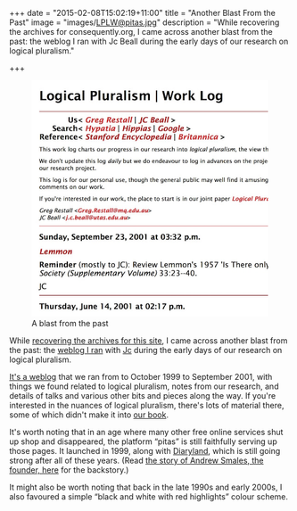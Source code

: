 +++
date = "2015-02-08T15:02:19+11:00"
title = "Another Blast From the Past"
image = "images/LPLW@pitas.jpg"
description = "While recovering the archives for consequently.org, I came across another blast from the past: the weblog I ran with Jc Beall during the early days of our research on logical pluralism."

+++

<figure>
	<a href="http://pluralism.pitas.com/"><img src="/images/LPWL@pitas.jpg" alt="Logical Pluralism | Work Log" ></a>
	<figcaption>A blast from the past</figcaption>
</figure>


While [recovering the archives for this site](/news/2015/recovering-the-past/), I came across another blast from the past: the [weblog I ran](http://pluralism.pitas.com) with [Jc](http://entailments.net) during the early days of our research on logical pluralism. 

<!--more-->

[It's a weblog](http://pluralism.pitas.com) that we ran from to October 1999 to September 2001, with things we found related to logical pluralism, notes from our research, and details of talks and various other bits and pieces along the way. If you're interested in the nuances of logical pluralism, there's lots of material there, some of which didn't make it into [our book](http://consequently.org/writing/pluralism/).

It's worth noting that in an age where many other free online services shut up shop and disappeared, the platform &ldquo;pitas&rdquo; is still faithfully serving up those pages. It launched in 1999, along with [Diaryland](http://diaryland.com), which is still going strong after all of these years. (Read [the story of Andrew Smales, the founder, here](https://medium.com/@maryps/a-conversation-with-andrew-smales-founder-of-diaryland-15e3d1ffc7dc) for the backstory.)

It might also be worth noting that back in the late 1990s and early 2000s, I also favoured a simple &ldquo;black and white with red highlights&rdquo; colour scheme. 